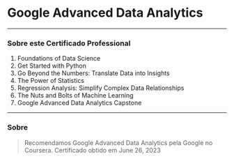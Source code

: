 # Google Advanced Data Analytics

<!--
![Cert](https://github.com/JulioSilva123/Escolaridade/blob/77a0e3d00a06f248bee18c52d54edea7c8448307/resources/Cert-Google-Advanced-Data-Analytics.png)
-->

---

### Sobre este Certificado Professional

1. Foundations of Data Science
2. Get Started with Python
3. Go Beyond the Numbers: Translate Data into Insights
4. The Power of Statistics
5. Regression Analysis: Simplify Complex Data Relationships
6. The Nuts and Bolts of Machine Learning
7. Google Advanced Data Analytics Capstone
 
---

### Sobre


>Recomendamos Google Advanced Data Analytics pela Google no Coursera. Certificado obtido em June 26, 2023



[1]: https://www.coursera.org/professional-certificates/ibm-data-science?target=_blank